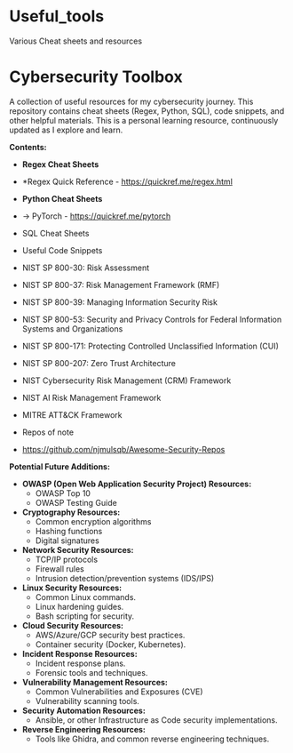 # Useful_tools
Various Cheat sheets and resources

# Cybersecurity Toolbox

A collection of useful resources for my cybersecurity journey. This repository contains cheat sheets (Regex, Python, SQL), code snippets, and other helpful materials. This is a personal learning resource, continuously updated as I explore and learn.

**Contents:**

* **Regex Cheat Sheets**
* *Regex Quick Reference - https://quickref.me/regex.html
* **Python Cheat Sheets**
* -> PyTorch - https://quickref.me/pytorch
* SQL Cheat Sheets
* Useful Code Snippets
* NIST SP 800-30: Risk Assessment
* NIST SP 800-37: Risk Management Framework (RMF)
* NIST SP 800-39: Managing Information Security Risk
* NIST SP 800-53: Security and Privacy Controls for Federal Information Systems and Organizations
* NIST SP 800-171: Protecting Controlled Unclassified Information (CUI)
* NIST SP 800-207: Zero Trust Architecture
* NIST Cybersecurity Risk Management (CRM) Framework
* NIST AI Risk Management Framework 
* MITRE ATT&CK Framework

* Repos of note
* https://github.com/njmulsqb/Awesome-Security-Repos


**Potential Future Additions:**

* **OWASP (Open Web Application Security Project) Resources:**
    * OWASP Top 10
    * OWASP Testing Guide
* **Cryptography Resources:**
    * Common encryption algorithms
    * Hashing functions
    * Digital signatures
* **Network Security Resources:**
    * TCP/IP protocols
    * Firewall rules
    * Intrusion detection/prevention systems (IDS/IPS)
* **Linux Security Resources:**
    * Common Linux commands.
    * Linux hardening guides.
    * Bash scripting for security.
* **Cloud Security Resources:**
    * AWS/Azure/GCP security best practices.
    * Container security (Docker, Kubernetes).
* **Incident Response Resources:**
    * Incident response plans.
    * Forensic tools and techniques.
* **Vulnerability Management Resources:**
    * Common Vulnerabilities and Exposures (CVE)
    * Vulnerability scanning tools.
* **Security Automation Resources:**
    * Ansible, or other Infrastructure as Code security implementations.
* **Reverse Engineering Resources:**
    * Tools like Ghidra, and common reverse engineering techniques.
